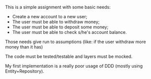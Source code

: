 This is a simple assignment with some basic needs:

* Create a new account to a new user;
* The user must be able to withdraw money;
* The user must be able to deposit some money;
* The user must be able to check s/he's account balance.

Those needs give run to assumptions (like: if the user withdraw more money than it has)

The code must be tested/testable and layers must be mocked.

My first implementation is a really poor usage of DDD (mostly using Entity+Repository).